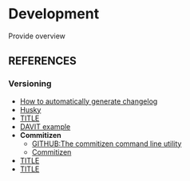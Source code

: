 # Development

Provide overview

## REFERENCES


### Versioning
- [How to automatically generate changelog](https://dev.to/brayanarrieta/how-to-automatically-generate-changelog-for-your-node-js-projects-43jk)
- [Husky](https://typicode.github.io/husky/)
- [TITLE](html_link)
- [DAVIT example](https://github.com/DavitTec/xstate)
- **Commitizen**
  - [GITHUB:The commitizen command line utility](https://github.com/commitizen/cz-cli)
  - [Commitizen](https://commitizen.github.io/cz-cli/)
- [TITLE](html_link)
- [TITLE](html_link)